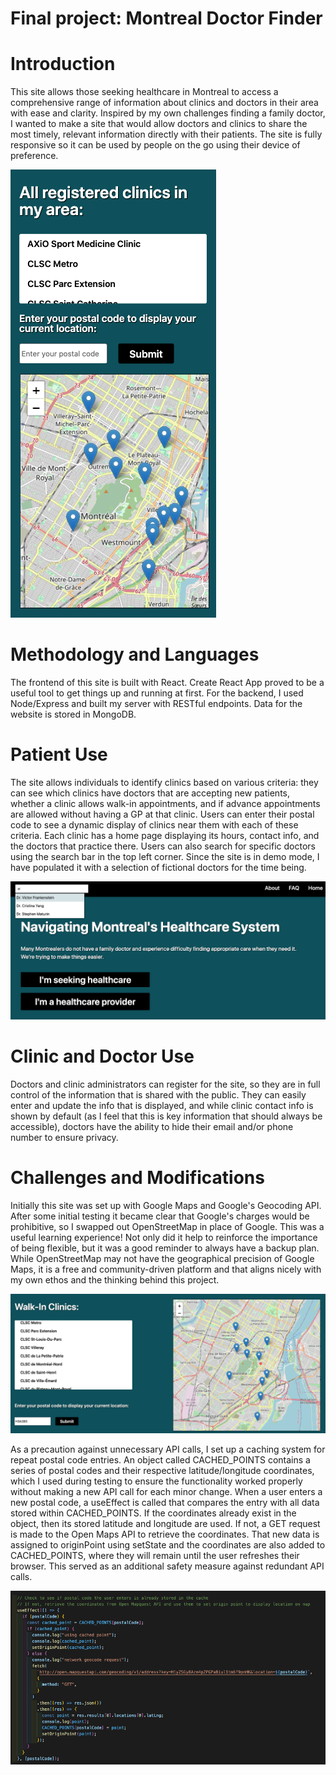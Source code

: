 # Final project: Montreal Doctor Finder

# Introduction

This site allows those seeking healthcare in Montreal to access a comprehensive range of information about clinics and doctors in their area with ease and clarity. Inspired by my own challenges finding a family doctor, I wanted to make a site that would allow doctors and clinics to share the most timely, relevant information directly with their patients. The site is fully responsive so it can be used by people on the go using their device of preference.

<img src="./screenshots/mobile_screenshot.png">

# Methodology and Languages

The frontend of this site is built with React. Create React App proved to be a useful tool to get things up and running at first. For the backend, I used Node/Express and built my server with RESTful endpoints. Data for the website is stored in MongoDB.

# Patient Use

The site allows individuals to identify clinics based on various criteria: they can see which clinics have doctors that are accepting new patients, whether a clinic allows walk-in appointments, and if advance appointments are allowed without having a GP at that clinic. Users can enter their postal code to see a dynamic display of clinics near them with each of these criteria. Each clinic has a home page displaying its hours, contact info, and the doctors that practice there. Users can also search for specific doctors using the search bar in the top left corner. Since the site is in demo mode, I have populated it with a selection of fictional doctors for the time being.

<img src="./screenshots/search_bar_screenshot.png">

# Clinic and Doctor Use

Doctors and clinic administrators can register for the site, so they are in full control of the information that is shared with the public. They can easily enter and update the info that is displayed, and while clinic contact info is shown by default (as I feel that this is key information that should always be accessible), doctors have the ability to hide their email and/or phone number to ensure privacy.

# Challenges and Modifications

Initially this site was set up with Google Maps and Google's Geocoding API. After some initial testing it became clear that Google's charges would be prohibitive, so I swapped out OpenStreetMap in place of Google. This was a useful learning experience! Not only did it help to reinforce the importance of being flexible, but it was a good reminder to always have a backup plan. While OpenStreetMap may not have the geographical precision of Google Maps, it is a free and community-driven platform and that aligns nicely with my own ethos and the thinking behind this project.

<img src="./screenshots/doctor_finder_screenshot.png">

As a precaution against unnecessary API calls, I set up a caching system for repeat postal code entries. An object called CACHED_POINTS contains a series of postal codes and their respective latitude/longitude coordinates, which I used during testing to ensure the functionality worked properly without making a new API call for each minor change. When a user enters a new postal code, a useEffect is called that compares the entry with all data stored within CACHED_POINTS. If the coordinates already exist in the object, then its stored latitude and longitude are used. If not, a GET request is made to the Open Maps API to retrieve the coordinates. That new data is assigned to originPoint using setState and the coordinates are also added to CACHED_POINTS, where they will remain until the user refreshes their browser. This served as an additional safety measure against redundant API calls.

<img src="./screenshots/doctor_finder_code.png">

